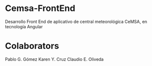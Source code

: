 # Cemsa-FrontEnd
Desarrollo Front End de aplicativo de central meteorológica CeMSA, en tecnología Angular

# Colaborators
Pablo G. Gómez
Karen Y. Cruz
Claudio E. Oliveda

